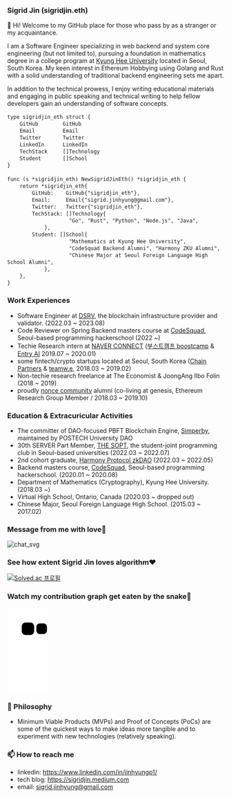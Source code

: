 ### Sigrid Jin (sigridjin.eth)

👋 Hi! Welcome to my GitHub place for those who pass by as a stranger or my acquaintance.

I am a Software Engineer specializing in web backend and system core engineering (but not limited to), pursuing a foundation in mathematics degree in a college program at [Kyung Hee University](https://maths.khu.ac.kr/) located in Seoul, South Korea. My keen interest in Ethereum Hobbying using Golang and Rust with a solid understanding of traditional backend engineering sets me apart.

In addition to the technical prowess, I enjoy writing educational materials and engaging in public speaking and technical writing to help fellow developers gain an understanding of software concepts.

```golang
type sigridjin_eth struct {
	GitHub        GitHub
	Email         Email
	Twitter       Twitter
	LinkedIn      LinkedIn
	TechStack     []Technology
	Student       []School
}

func (s *sigridjin_eth) NewSigridJinEth() *sigridjin_eth {
	return *sigridjin_eth{
		GitHub:    GitHub{"sigridjin_eth"},
		Email: 	   Email{"sigrid.jinhyung@gmail.com"},
		Twitter:   Twitter{"sigridjin_eth"},
		TechStack: []Technology{
      				"Go", "Rust", "Python", "Node.js", "Java",
    		},
		Student: []School{
      				"Mathematics at Kyung Hee University",
      				"CodeSquad Backend Alumni", "Harmony ZKU Alumni",
      				"Chinese Major at Seoul Foreign Language High School Alumni",
    		},
	},
}
```

### Work Experiences
* Software Engineer at [DSRV](https://www.dsrvlabs.com), the blockchain infrastructure provider and validator. (2022.03 ~ 2023.08)
* Code Reviewer on Spring Backend masters course at [CodeSquad](https://codesquad.kr/), Seoul-based programming hackerschool (2022 ~)
* Techie Research intern at [NAVER CONNECT](https://connect.or.kr/) ([부스트캠프 boostcamp](https://boostcamp.connect.or.kr/) & [Entry AI](https://entry.line.me/) 2019.07 ~ 2020.01)
* some fintech/crypto startups located at Seoul, South Korea ([Chain Partners](https://chain.partners/) & [teamw.e](http://teamwe.me), 2018.03 ~ 2019.02)
* Non-techie research freelance at The Economist & JoongAng Ilbo Folin (2018 ~ 2019)
* proudly [nonce community](https://nonce.community/) alumni (co-living at genesis, Ethereum Research Group Member / 2018.03 ~ 2019.10)

### Education & Extracuricular Activities
* The committer of DAO-focused PBFT Blockchain Engine, [Simperby](https://github.com/postech-dao/simperby), maintained by POSTECH University DAO
* 30th SERVER Part Member, [THE SOPT](http://sopt.org/), the student-joint programming club in Seoul-based universities (2022.03 ~ 2022.07)
* 2nd cohort graduate, [Harmony Protocol zkDAO](https://zku.one/) (2022.03 ~ 2022.05)
* Backend masters course, [CodeSquad](http://codesquad.kr/), Seoul-based programming hackerschool. (2020.01 ~ 2020.08)
* Department of Mathematics (Cryptography), Kyung Hee University. (2018.03 ~)
* Virtual High School, Ontario, Canada (2020.03 ~ dropped out)
* Chinese Major, Seoul Foreign Language High School. (2015.03 ~ 2017.02)

### Message from me with love💪
![chat_svg](https://github.com/jypthemiracle/jypthemiracle/blob/master/chat.svg)

### See how extent Sigrid Jin loves algorithm❤️
[![Solved.ac
프로필](http://mazassumnida.wtf/api/v2/generate_badge?boj=jypthemiracle)](https://solved.ac/jypthemiracle)

### Watch my contribution graph get eaten by the snake🐍
![snake svg](https://github.com/sigridjineth/sigridjineth/blob/output/github-contribution-grid-snake.svg)

### 🔭 Philosophy
* Minimum Viable Products (MVPs) and Proof of Concepts (PoCs) are some of the quickest ways to make ideas more tangible and to experiment with new technologies (relatively speaking).

### 📫 How to reach me
- linkedin: https://www.linkedin.com/in/jinhyungp1/
- tech blog: https://sigridjin.medium.com
- email: sigrid.jinhyung@gmail.com
